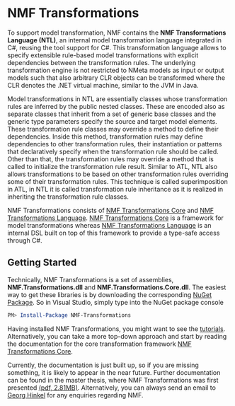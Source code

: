# NMF Transformations

To support model transformation, NMF contains the **NMF Transformations Language (NTL)**, an internal model transformation language integrated in C#,
reusing the tool support for C#. This transformation language allows to
specify extensible rule-based model transformations with explicit dependencies
between the transformation rules. The underlying transformation engine is not
restricted to NMeta models as input or output models such that also arbitrary
CLR objects can be transformed where the CLR denotes the .NET virtual machine, similar to the JVM in Java.

Model transformations in NTL are essentially classes whose transformation
rules are inferred by the public nested classes. These are encoded also as separate classes that inherit from a set of generic base classes and the generic type
parameters specify the source and target model elements. These transformation
rule classes may override a method to define their dependencies. Inside this
method, transformation rules may define dependencies to other transformation
rules, their instantiation or patterns that declaratively specify when the transformation rule should be called. Other than that, the transformation rules may
override a method that is called to initialize the transformation rule result. Similar to ATL, NTL also allows transformations to be based on other transformation
rules overriding some of their transformation rules. This technique is called superimposition in ATL, in NTL it is called transformation rule inheritance as
it is realized in inheriting the transformation rule classes.

NMF Transformations consists of [NMF Transformations Core](NMF-Transformations-Core.md) and [NMF Transformations Language](NMF-Transformations-Language.md). [NMF Transformations Core](NMF-Transformations-Core.md) is a framework for model transformations whereas [NMF Transformations Language](NMF-Transformations-Language.md) is an internal DSL built on top of this framework to provide a type-safe access through C#.

## Getting Started

Technically, NMF Transformations is a set of assemblies, **NMF.Transformations.dll** and **NMF.Transformations.Core.dll**. The easiest way to get these libraries is by downloading the corresponding [NuGet Package](https://www.nuget.org/packages?q=nmf). So in Visual Studio, simply type into the NuGet package console

>
```powershell
PM> Install-Package NMF-Transformations
```

Having installed NMF Transformations, you might want to see the [tutorials](TransformationTutorials.md). Alternatively, you can take a more top-down approach and start by reading the documentation for the core transformation framework [NMF Transformations Core](NMF-Transformations-Core.md).

Currently, the documentation is just built up, so if you are missing something, it is likely to appear in the near future. Further documentation can be found in the master thesis, where NMF Transformations was first presented [(pdf, 2.81MB)](http://sdqweb.ipd.kit.edu/publications/pdfs/hinkel2013a.pdf). Alternatively, you can always send an email to [Georg Hinkel](mailto:georg.hinkel@hs-rm.de) for any enquiries regarding NMF.

